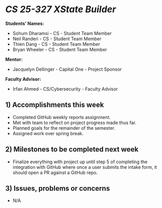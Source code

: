 # *CS 25-327 XState Builder*

**Students' Names:**
 - Sohum Dharamsi - CS - Student Team Member
 - Neil Randeri - CS - Student Team Member
 - Thien Dang - CS - Student Team Member
 - Bryan Wheeler - CS - Student Team Member
   
**Mentor:**
 - Jacquelyn Dellinger - Capital One - Project Sponsor
   
**Faculty Advisor:**
 - Irfan Ahmed - CS/Cybersecurity - Faculty Advisor
 
## 1) Accomplishments this week ##
   - Completed GitHub weekly reports assignment.
   - Met with team to reflect on project progress made thus far.
   - Planned goals for the remainder of the semester.
   - Assigned work over spring break.

## 2) Milestones to be completed next week ##
   - Finalize everything with project up until step 5 of completing the integration with GitHub where once a user submits the intake form, it should open a PR against a GitHub repo.

## 3) Issues, problems or concerns ##
   - N/A
   